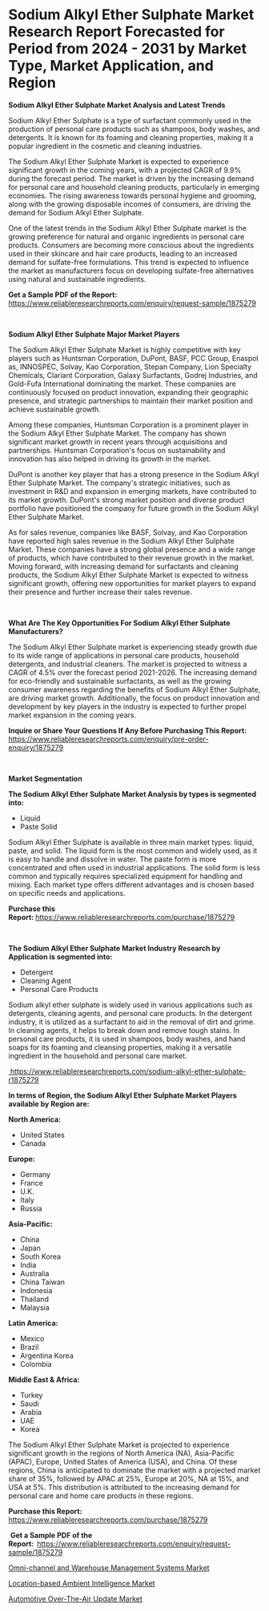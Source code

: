 <p><h1>Sodium Alkyl Ether Sulphate Market Research Report Forecasted for Period from 2024 -  2031 by Market Type, Market Application, and Region</h1></p><p><strong>Sodium Alkyl Ether Sulphate Market Analysis and Latest Trends</strong></p>
<p><p>Sodium Alkyl Ether Sulphate is a type of surfactant commonly used in the production of personal care products such as shampoos, body washes, and detergents. It is known for its foaming and cleaning properties, making it a popular ingredient in the cosmetic and cleaning industries.</p><p>The Sodium Alkyl Ether Sulphate Market is expected to experience significant growth in the coming years, with a projected CAGR of 9.9% during the forecast period. The market is driven by the increasing demand for personal care and household cleaning products, particularly in emerging economies. The rising awareness towards personal hygiene and grooming, along with the growing disposable incomes of consumers, are driving the demand for Sodium Alkyl Ether Sulphate.</p><p>One of the latest trends in the Sodium Alkyl Ether Sulphate market is the growing preference for natural and organic ingredients in personal care products. Consumers are becoming more conscious about the ingredients used in their skincare and hair care products, leading to an increased demand for sulfate-free formulations. This trend is expected to influence the market as manufacturers focus on developing sulfate-free alternatives using natural and sustainable ingredients.</p></p>
<p><strong>Get a Sample PDF of the Report:&nbsp;</strong> <a href="https://www.reliableresearchreports.com/enquiry/request-sample/1875279">https://www.reliableresearchreports.com/enquiry/request-sample/1875279</a></p>
<p>&nbsp;</p>
<p><strong>Sodium Alkyl Ether Sulphate Major Market Players</strong></p>
<p><p>The Sodium Alkyl Ether Sulphate Market is highly competitive with key players such as Huntsman Corporation, DuPont, BASF, PCC Group, Enaspol as, INNOSPEC, Solvay, Kao Corporation, Stepan Company, Lion Specialty Chemicals, Clariant Corporation, Galaxy Surfactants, Godrej Industries, and Gold-Fufa International dominating the market. These companies are continuously focused on product innovation, expanding their geographic presence, and strategic partnerships to maintain their market position and achieve sustainable growth.</p><p>Among these companies, Huntsman Corporation is a prominent player in the Sodium Alkyl Ether Sulphate Market. The company has shown significant market growth in recent years through acquisitions and partnerships. Huntsman Corporation's focus on sustainability and innovation has also helped in driving its growth in the market.</p><p>DuPont is another key player that has a strong presence in the Sodium Alkyl Ether Sulphate Market. The company's strategic initiatives, such as investment in R&D and expansion in emerging markets, have contributed to its market growth. DuPont's strong market position and diverse product portfolio have positioned the company for future growth in the Sodium Alkyl Ether Sulphate Market.</p><p>As for sales revenue, companies like BASF, Solvay, and Kao Corporation have reported high sales revenue in the Sodium Alkyl Ether Sulphate Market. These companies have a strong global presence and a wide range of products, which have contributed to their revenue growth in the market. Moving forward, with increasing demand for surfactants and cleaning products, the Sodium Alkyl Ether Sulphate Market is expected to witness significant growth, offering new opportunities for market players to expand their presence and further increase their sales revenue.</p></p>
<p>&nbsp;</p>
<p><strong>What Are The Key Opportunities For Sodium Alkyl Ether Sulphate Manufacturers?</strong></p>
<p><p>The Sodium Alkyl Ether Sulphate market is experiencing steady growth due to its wide range of applications in personal care products, household detergents, and industrial cleaners. The market is projected to witness a CAGR of 4.5% over the forecast period 2021-2026. The increasing demand for eco-friendly and sustainable surfactants, as well as the growing consumer awareness regarding the benefits of Sodium Alkyl Ether Sulphate, are driving market growth. Additionally, the focus on product innovation and development by key players in the industry is expected to further propel market expansion in the coming years.</p></p>
<p><strong>Inquire or Share Your Questions If Any Before Purchasing This Report:</strong> <a href="https://www.reliableresearchreports.com/enquiry/pre-order-enquiry/1875279">https://www.reliableresearchreports.com/enquiry/pre-order-enquiry/1875279</a></p>
<p>&nbsp;</p>
<p><strong>Market Segmentation</strong></p>
<p><strong>The Sodium Alkyl Ether Sulphate Market Analysis by types is segmented into:</strong></p>
<p><ul><li>Liquid</li><li>Paste Solid</li></ul></p>
<p><p>Sodium Alkyl Ether Sulphate is available in three main market types: liquid, paste, and solid. The liquid form is the most common and widely used, as it is easy to handle and dissolve in water. The paste form is more concentrated and often used in industrial applications. The solid form is less common and typically requires specialized equipment for handling and mixing. Each market type offers different advantages and is chosen based on specific needs and applications.</p></p>
<p><strong>Purchase this Report:&nbsp;</strong><a href="https://www.reliableresearchreports.com/purchase/1875279">https://www.reliableresearchreports.com/purchase/1875279</a></p>
<p>&nbsp;</p>
<p><strong>The Sodium Alkyl Ether Sulphate Market Industry Research by Application is segmented into:</strong></p>
<p><ul><li>Detergent</li><li>Cleaning Agent</li><li>Personal Care Products</li></ul></p>
<p><p>Sodium alkyl ether sulphate is widely used in various applications such as detergents, cleaning agents, and personal care products. In the detergent industry, it is utilized as a surfactant to aid in the removal of dirt and grime. In cleaning agents, it helps to break down and remove tough stains. In personal care products, it is used in shampoos, body washes, and hand soaps for its foaming and cleansing properties, making it a versatile ingredient in the household and personal care market.</p></p>
<p><a href="https://www.reliableresearchreports.com/sodium-alkyl-ether-sulphate-r1875279">&nbsp;https://www.reliableresearchreports.com/sodium-alkyl-ether-sulphate-r1875279</a></p>
<p><strong>In terms of Region, the Sodium Alkyl Ether Sulphate Market Players available by Region are:</strong></p>
<p>
    <p> <strong> North America: </strong>
        <ul>
            <li>United States</li>
            <li>Canada</li>
        </ul>
        </p> 
    <p> <strong> Europe: </strong>
        <ul>
            <li>Germany</li>
            <li>France</li>
            <li>U.K.</li>
            <li>Italy</li>
            <li>Russia</li>
        </ul>
        </p> 
    <p> <strong> Asia-Pacific: </strong>
        <ul>
            <li>China</li>
            <li>Japan</li>
            <li>South Korea</li>
            <li>India</li>
            <li>Australia</li>
            <li>China Taiwan</li>
            <li>Indonesia</li>
            <li>Thailand</li>
            <li>Malaysia</li>
        </ul>
        </p> 
    <p> <strong> Latin America: </strong>
        <ul>
            <li>Mexico</li>
            <li>Brazil</li>
            <li>Argentina Korea</li>
            <li>Colombia</li>
        </ul>
        </p> 
    <p> <strong> Middle East & Africa: </strong>
        <ul>
            <li>Turkey</li>
            <li>Saudi</li>
            <li>Arabia</li>
            <li>UAE</li>
            <li>Korea</li>
        </ul>
    </p>
    </p>
<p><p>The Sodium Alkyl Ether Sulphate Market is projected to experience significant growth in the regions of North America (NA), Asia-Pacific (APAC), Europe, United States of America (USA), and China. Of these regions, China is anticipated to dominate the market with a projected market share of 35%, followed by APAC at 25%, Europe at 20%, NA at 15%, and USA at 5%. This distribution is attributed to the increasing demand for personal care and home care products in these regions.</p></p>
<p><strong>Purchase this Report: </strong><a href="https://www.reliableresearchreports.com/purchase/1875279">https://www.reliableresearchreports.com/purchase/1875279</a></p>
<p>&nbsp;<strong>Get a Sample PDF of the Report:&nbsp;&nbsp;</strong><a href="https://www.reliableresearchreports.com/enquiry/request-sample/1875279">https://www.reliableresearchreports.com/enquiry/request-sample/1875279</a></p>
<p><strong></strong></p>
<p><p><a href="https://github.com/brenzgnarento/Market-Research-Report-List-3/blob/main/omni-channel-and-warehouse-management-systems-market.md">Omni-channel and Warehouse Management Systems Market</a></p><p><a href="https://github.com/MyrtisWest1/Market-Research-Report-List-2/blob/main/location-based-ambient-intelligence-market.md">Location-based Ambient Intelligence Market</a></p><p><a href="https://github.com/jerrycopelandthomaswsqd8q/Market-Research-Report-List-3/blob/main/automotive-over-the-air-update-market.md">Automotive Over-The-Air Update Market</a></p></p>
